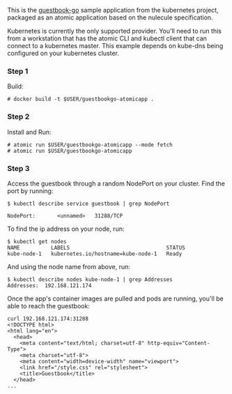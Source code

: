 This is the [guestbook-go](https://github.com/GoogleCloudPlatform/kubernetes/tree/master/examples/guestbook-go) sample application from the kubernetes project, packaged as an atomic application based on the nulecule specification. 

Kubernetes is currently the only supported provider. You'll need to run this from a workstation that has the atomic CLI and kubectl client that can connect to a kubernetes master. This example depends on kube-dns being configured on your kubernetes cluster.

### Step 1

Build:

```
# docker build -t $USER/guestbookgo-atomicapp .
```

### Step 2 

Install and Run:


```
# atomic run $USER/guestbookgo-atomicapp --mode fetch
# atomic run $USER/guestbookgo-atomicapp
```

### Step 3

Access the guestbook through a random NodePort on your cluster. Find the port by running:

```
$ kubectl describe service guestbook | grep NodePort

NodePort:		<unnamed>	31288/TCP
```

To find the ip address on your node, run:

```
$ kubectl get nodes
NAME          LABELS                               STATUS
kube-node-1   kubernetes.io/hostname=kube-node-1   Ready
```

And using the node name from above, run:

```
$ kubectl describe nodes kube-node-1 | grep Addresses
Addresses:	192.168.121.174
```

Once the app's container images are pulled and pods are running, you'll be able to reach the guestbook:

```
curl 192.168.121.174:31288
<!DOCTYPE html>
<html lang="en">
  <head>
    <meta content="text/html; charset=utf-8" http-equiv="Content-Type">
    <meta charset="utf-8">
    <meta content="width=device-width" name="viewport">
    <link href="/style.css" rel="stylesheet">
    <title>Guestbook</title>
  </head>
...
``` 
